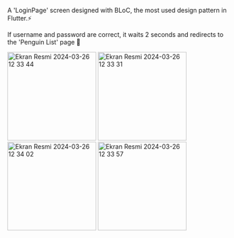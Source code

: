 A 'LoginPage' screen designed with BLoC, the most used design pattern in Flutter.⚡️

If username and password are correct, it waits 2 seconds and redirects to the 'Penguin List' page 🔑

<img width="200" alt="Ekran Resmi 2024-03-26 12 33 44" src="https://github.com/omerfi66/LoginPage-BloC/assets/120007024/7df82fbb-66b9-4258-900a-b1a23209dc81">
<img width="200" alt="Ekran Resmi 2024-03-26 12 33 31" src="https://github.com/omerfi66/LoginPage-BloC/assets/120007024/7ea1e737-116e-4bb3-b40c-e6fc2ff4d9e2">
<img width="200" alt="Ekran Resmi 2024-03-26 12 34 02" src="https://github.com/omerfi66/LoginPage-BloC/assets/120007024/87c736de-e9a7-44a7-84a8-a6e5f2b34c7a">
<img width="200" alt="Ekran Resmi 2024-03-26 12 33 57" src="https://github.com/omerfi66/LoginPage-BloC/assets/120007024/263480bf-e37d-44af-a4b9-d266b7642441">


